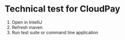 Technical test for CloudPay
===========================

1. Open in IntelliJ
2. Refresh maven
3. Run test suite or command line application